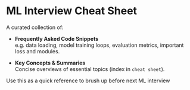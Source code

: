 # ML Interview Cheat Sheet

A curated collection of:

- **Frequently Asked Code Snippets**  
  e.g. data loading, model training loops, evaluation metrics, important loss and modules.

- **Key Concepts & Summaries**  
  Concise overviews of essential topics (index in `cheat sheet`).

Use this as a quick reference to brush up before next ML interview 
